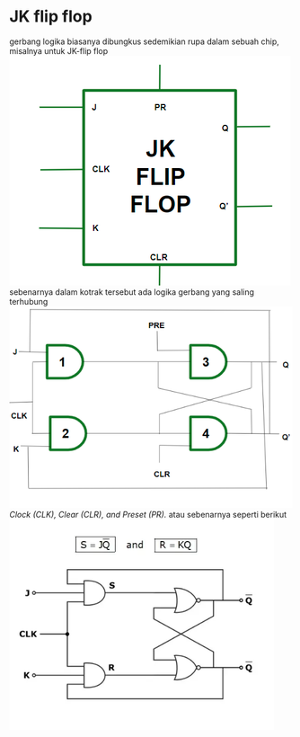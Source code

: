 # JK flip flop
gerbang logika biasanya dibungkus sedemikian rupa dalam sebuah chip, misalnya untuk JK-flip flop
![ab59e4d38abbdc0d4ecb790f40d3806c.png](../../../../_resources/ab59e4d38abbdc0d4ecb790f40d3806c.png)
sebenarnya dalam kotrak tersebut ada logika gerbang yang saling terhubung
![7286a46c55b9a6d3a468c819f53209b1.png](../../../../_resources/7286a46c55b9a6d3a468c819f53209b1.png)
*Clock (CLK), Clear (CLR), and Preset (PR).*
atau sebenarnya seperti berikut
![588b42949d6427e1b8eda604974d0504.png](../../../../_resources/588b42949d6427e1b8eda604974d0504.png)